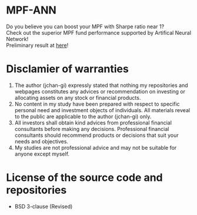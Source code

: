 # MPF-ANN
Do you believe you can boost your MPF with Sharpe ratio near 1?   
Check out the superior MPF fund performance supported by Artifical Neural Network!   
Preliminary result at [here](https://jchan-gi.github.io/MPF-Deep-Learning/)!


# Disclamier of warranties

1. The author (jchan-gi) expressly stated that nothing my repositories and webpages
constitutes any advices or recommendation on investing or allocating assets on any
stock or financial products.    
2. No content in my study have been prepared with respect to specific personal need
and investment objects of individuals. All materials reveal to the public are applicable
to the author (jchan-gi) only.
3. All investors shall obtain kind advices from professional financial consultants before
making any decisions. Professional financial consultants should recommend products 
or decisions that suit your needs and objectives.    
4. My studies are not professional advice and may not be suitable for anyone except myself. 

# License of the source code and repositories
* BSD 3-clause (Revised)